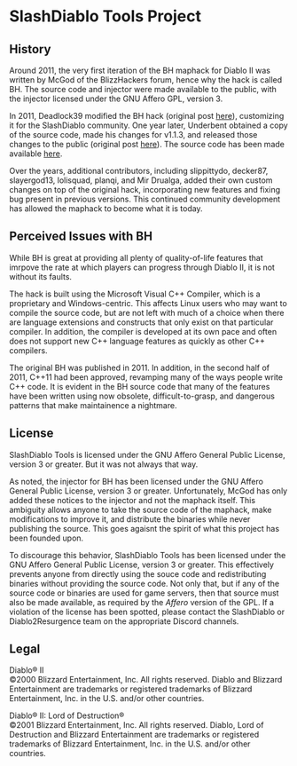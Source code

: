 # SlashDiablo Tools Project

## History

Around 2011, the very first iteration of the BH maphack for Diablo II was written by McGod of the BlizzHackers forum, hence why the hack is called BH. The source code and injector were made available to the public, with the injector licensed under the GNU Affero GPL, version 3.

In 2011, Deadlock39 modified the BH hack (original post [here](https://web.archive.org/web/20180403231144/https://www.reddit.com/r/slashdiablo/comments/m1o5a/update_v012_for_bh_branch/)), customizing it for the SlashDiablo community. One year later, Underbent obtained a copy of the source code, made his changes for v1.1.3, and released those changes to the public (original post [here](https://web.archive.org/web/20180403231445/https://www.reddit.com/r/slashdiablo/comments/1286jz/bh_maphack_v013/)). The source code has been made available [here](https://github.com/underbent/slashdiablo-maphack).

Over the years, additional contributors, including slippittydo, decker87, slayergod13, lolisquad, planqi, and Mir Drualga, added their own custom changes on top of the original hack, incorporating new features and fixing bug present in previous versions. This continued community development has allowed the maphack to become what it is today.

## Perceived Issues with BH

While BH is great at providing all plenty of quality-of-life features that imrpove the rate at which players can progress through Diablo II, it is not without its faults.

The hack is built using the Microsoft Visual C++ Compiler, which is a proprietary and Windows-centric. This affects Linux users who may want to compile the source code, but are not left with much of a choice when there are language extensions and constructs that only exist on that particular compiler. In addition, the compiler is developed at its own pace and often does not support new C++ language features as quickly as other C++ compilers.

The original BH was published in 2011. In addition, in the second half of 2011, C++11 had been approved, revamping many of the ways people write C++ code. It is evident in the BH source code that many of the features have been written using now obsolete, difficult-to-grasp, and dangerous patterns that make maintainence a nightmare.

## License

SlashDiablo Tools is licensed under the GNU Affero General Public License, version 3 or greater. But it was not always that way.

As noted, the injector for BH has been licensed under the GNU Affero General Public License, version 3 or greater. Unfortunately, McGod has only added these notices to the injector and not the maphack itself. This ambiguity allows anyone to take the source code of the maphack, make modifications to improve it, and distribute the binaries while never publishing the source. This goes agaisnt the spirit of what this project has been founded upon.

To discourage this behavior, SlashDiablo Tools has been licensed under the GNU Affero General Public License, version 3 or greater. This effectively prevents anyone from directly using the souce code and redistributing binaries without providing the source code. Not only that, but if any of the source code or binaries are used for game servers, then that source must also be made available, as required by the *Affero* version of the GPL. If a violation of the license has been spotted, please contact the SlashDiablo or Diablo2Resurgence team on the appropriate Discord channels. 

## Legal

Diablo® II<br>
©2000 Blizzard Entertainment, Inc. All rights reserved. Diablo and Blizzard Entertainment are trademarks or registered trademarks of Blizzard Entertainment, Inc. in the U.S. and/or other countries.

Diablo® II: Lord of Destruction®<br>
©2001 Blizzard Entertainment, Inc. All rights reserved. Diablo, Lord of Destruction and Blizzard Entertainment are trademarks or registered trademarks of Blizzard Entertainment, Inc. in the U.S. and/or other countries.
